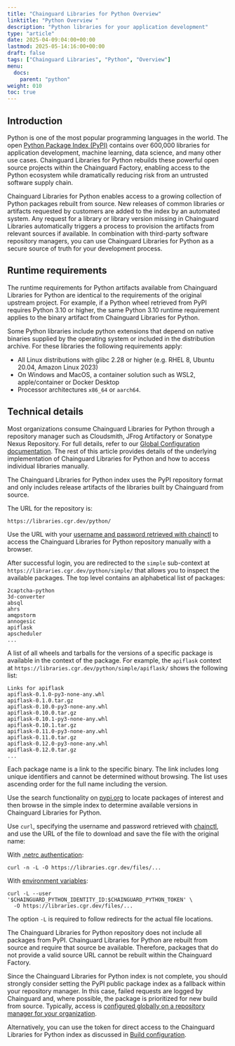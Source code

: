 ```yaml
---
title: "Chainguard Libraries for Python Overview"
linktitle: "Python Overview "
description: "Python libraries for your application development"
type: "article"
date: 2025-04-09:04:00+00:00
lastmod: 2025-05-14:16:00+00:00
draft: false
tags: ["Chainguard Libraries", "Python", "Overview"]
menu:
  docs:
    parent: "python"
weight: 010
toc: true
---
```


## Introduction

Python is one of the most popular programming languages in the world. The
open [Python Package Index (PyPI)](https://pypi.org/) contains over 600,000
libraries for application development, machine learning, data science, and many
other use cases. Chainguard Libraries for Python rebuilds these powerful open
source projects within the Chainguard Factory, enabling access to the Python
ecosystem while dramatically reducing risk from an untrusted software supply
chain.

Chainguard Libraries for Python enables access to a growing collection of Python
packages rebuilt from source. New releases of common libraries or artifacts
requested by customers are added to the index by an automated system. Any
request for a library or library version missing in Chainguard Libraries
automatically triggers a process to provision the artifacts from relevant
sources if available. In combination with third-party software repository
managers, you can use Chainguard Libraries for Python as a secure source of
truth for your development process.

## Runtime requirements

The runtime requirements for Python artifacts available from Chainguard
Libraries for Python are identical to the requirements of the original upstream
project. For example, if a Python wheel retrieved from PyPI requires Python 3.10
or higher, the same Python 3.10 runtime requirement applies to the binary
artifact from Chainguard Libraries for Python.

Some Python libraries include python extensions that depend on native
binaries supplied by the operating system or included in the
distribution archive. For these libraries the following requirements
apply:

* All Linux distributions with glibc 2.28 or higher (e.g. RHEL 8, Ubuntu 20.04, Amazon Linux 2023)
* On Windows and MacOS, a container solution such as WSL2, apple/container or Docker Desktop
* Processor architectures `x86_64` or `aarch64`.

## Technical details

Most organizations consume Chainguard Libraries for Python through a repository
manager such as Cloudsmith, JFrog Artifactory or Sonatype Nexus Repository. For
full details, refer to our [Global Configuration
documentation](/chainguard/libraries/python/global-configuration). The rest of
this article provides details of the underlying implementation of Chainguard
Libraries for Python and how to access individual libraries manually.

The Chainguard Libraries for Python index uses the PyPI repository format and
only includes release artifacts of the libraries built by Chainguard from
source.

The URL for the repository is:

```
https://libraries.cgr.dev/python/
```

Use the URL with your [username and password retrieved with
chainctl](/chainguard/libraries/access/) to access the Chainguard Libraries for
Python repository manually with a browser.

After successful login, you are redirected to the `simple` sub-context at
`https://libraries.cgr.dev/python/simple/` that allows you to inspect the
available packages. The top level contains an alphabetical list of packages:

```
2captcha-python
3d-converter
absql
ahrs
amqpstorm
annogesic
apiflask
apscheduler
...
```

A list of all wheels and tarballs for the versions of a specific package is
available in the context of the package. For example, the `apiflask` context at
`https://libraries.cgr.dev/python/simple/apiflask/` shows the following list:

```
Links for apiflask
apiflask-0.1.0-py3-none-any.whl
apiflask-0.1.0.tar.gz
apiflask-0.10.0-py3-none-any.whl
apiflask-0.10.0.tar.gz
apiflask-0.10.1-py3-none-any.whl
apiflask-0.10.1.tar.gz
apiflask-0.11.0-py3-none-any.whl
apiflask-0.11.0.tar.gz
apiflask-0.12.0-py3-none-any.whl
apiflask-0.12.0.tar.gz
...
```

Each package name is a link to the specific binary. The link includes long
unique identifiers and cannot be determined without browsing. The list uses
ascending order for the full name including the version.

Use the search functionality on [pypi.org](https://pypi.org/) to locate packages
of interest and then browse in the simple index to determine available versions
in Chainguard Libraries for Python.

Use `curl`, specifying the username and password retrieved with
[chainctl](/chainguard/libraries/access/), and use the URL of the file
to download and save the file with the original name:

With [.netrc authentication](/chainguard/libraries/access/#netrc):

```
curl -n -L -O https://libraries.cgr.dev/files/...
```

With [environment variables](/chainguard/libraries/access/#env):

```
curl -L --user '$CHAINGUARD_PYTHON_IDENTITY_ID:$CHAINGUARD_PYTHON_TOKEN' \
  -O https://libraries.cgr.dev/files/...
```

The option `-L` is required to follow redirects for the actual file locations.

The Chainguard Libraries for Python repository does not include all packages
from PyPI. Chainguard Libraries for Python are rebuilt from source and require
that source be available. Therefore, packages that do not provide a valid source
URL cannot be rebuilt within the Chainguard Factory.

Since the Chainguard Libraries for Python index is not complete, you should
strongly consider setting the PyPI public package index as a fallback within
your repository manager. In this case, failed requests are logged by Chainguard
and, where possible, the package is prioritized for new build from source.
Typically, access is [configured globally on a repository manager for your
organization](/chainguard/libraries/python/global-configuration/).

Alternatively, you can use the token for direct access to the Chainguard
Libraries for Python index as discussed in [Build
configuration](/chainguard/libraries/python/build-configuration/).
